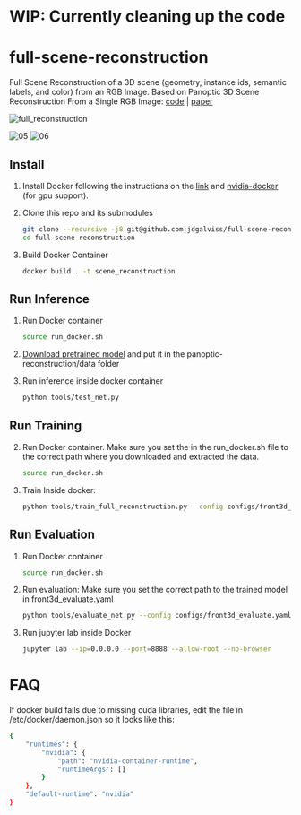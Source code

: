 # WIP: Currently cleaning up the code

# full-scene-reconstruction
Full Scene Reconstruction of a 3D scene (geometry, instance ids, semantic labels, and color) from an RGB Image. Based on Panoptic 3D Scene Reconstruction From a Single RGB Image: [code](https://github.com/xheon/panoptic-reconstruction) | [paper](https://proceedings.neurips.cc/paper/2021/file/46031b3d04dc90994ca317a7c55c4289-Paper.pdf)

![full_reconstruction](https://user-images.githubusercontent.com/18732666/184238669-9de7da80-7b07-4c70-bea2-c7a3601db0c6.png)


![05](https://user-images.githubusercontent.com/18732666/178697103-488e2650-ba0e-4bcd-bd9d-c6bf2d14807f.gif)
![06](https://user-images.githubusercontent.com/18732666/178697114-2201f081-875e-4033-9a0d-4e44dcdba55e.gif)

## Install
1. Install Docker following the instructions on the [link](https://docs.docker.com/engine/install/ubuntu/) and [nvidia-docker](https://github.com/NVIDIA/nvidia-docker) (for gpu support).

3. Clone this repo and its submodules 
    ```bash
    git clone --recursive -j8 git@github.com:jdgalviss/full-scene-reconstruction.git
    cd full-scene-reconstruction
    ```
4. Build Docker Container
    ```bash
    docker build . -t scene_reconstruction
    ```
    
## Run Inference
1. Run Docker container
    ```bash
    source run_docker.sh 
    ```

2. [Download pretrained model](https://drive.google.com/file/d/1ZY2_s7OS4FWvNcDWl9O8wSLj1K2AAqjC/view?usp=sharing) and put it in the panoptic-reconstruction/data folder

3. Run inference inside docker container
    ```bash
    python tools/test_net.py
    ```
## Run Training


2. Run Docker container. Make sure you set the <path-to-your-data-folder> in the run_docker.sh file to the correct path where you downloaded and extracted the data.

    ```bash
    source run_docker.sh 
    ```

3. Train
    Inside docker:
    ```bash
    python tools/train_full_reconstruction.py --config configs/front3d_train_3d.yaml --output-path output/
    ```

## Run Evaluation
1. Run Docker container
    ```bash
    source run_docker.sh 
    ```

5. Run evaluation: Make sure you set the correct path to the trained model in front3d_evaluate.yaml

    ```bash
    python tools/evaluate_net.py --config configs/front3d_evaluate.yaml --output output/
    ```

6. Run jupyter lab inside Docker
    ```bash
    jupyter lab --ip=0.0.0.0 --port=8888 --allow-root --no-browser
    ```
# FAQ

If docker build fails due to missing cuda libraries, edit the file in /etc/docker/daemon.json so it looks like this:

```bash
{
    "runtimes": {
        "nvidia": {
            "path": "nvidia-container-runtime",
            "runtimeArgs": []
        }
    },
    "default-runtime": "nvidia"
}
```
